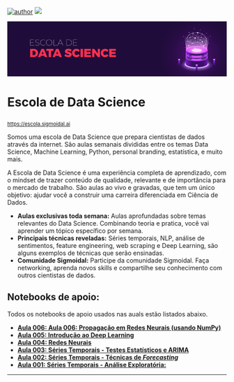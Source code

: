 [![author](https://img.shields.io/badge/author-carlosfab-red.svg)](https://www.linkedin.com/in/carlosfab) [![](https://img.shields.io/badge/python-3.7+-blue.svg)](https://www.python.org/downloads/release/python-365/)

<p align="center">
  <img src="/img/github-banner.png" >
</p>

# Escola de Data Science
<sub>https://escola.sigmoidal.ai</sub>

Somos uma escola de Data Science que prepara cientistas de dados através da internet. São aulas semanais divididas entre os temas Data Science, Machine Learning, Python, personal branding, estatística, e muito mais.

A Escola de Data Science é uma experiência completa de aprendizado, com o mindset de trazer conteúdo de qualidade, relevante e de importância para o mercado de trabalho. São aulas ao vivo e gravadas, que tem um único objetivo: ajudar você a construir uma carreira diferenciada em Ciência de Dados.

* **Aulas exclusivas toda semana:** Aulas aprofundadas sobre temas relevantes do Data Science. Combinando teoria e pratica, você vai aprender um tópico específico por semana.
* **Principais técnicas reveladas:** Séries temporais, NLP, análise de sentimentos, feature engineering, web scraping e Deep Learning, são alguns exemplos de técnicas que serão ensinadas.
* **Comunidade Sigmoidal:** Participe da comunidade Sigmoidal. Faça networking, aprenda novos skills e compartilhe seu conhecimento com outros cientistas de dados.


## Notebooks de apoio:
Todos os notebooks de apoio usados nas auals estão listados abaixo.

* [**Aula 006: Aula 006: Propagação em Redes Neurais (usando NumPy)**](https://github.com/carlosfab/escola-data-science/blob/master/notebooks/Aula_006_Propaga%C3%A7%C3%A3o_em_Redes_Neurais.ipynb)
* [**Aula 005: Introdução ao Deep Learning**](https://github.com/carlosfab/escola-data-science/blob/master/notebooks/Aula_005_Introdu%C3%A7%C3%A3o_ao_Deep_Learning.ipynb)
* [**Aula 004: Redes Neurais**](https://github.com/carlosfab/escola-data-science/blob/master/notebooks/Aula_004_Redes_Neurais.ipynb)
* [**Aula 003: Séries Temporais - Testes Estatísticos e ARIMA**](https://github.com/carlosfab/escola-data-science/blob/master/notebooks/Aula_003_S%C3%A9ries_Temporais_(Time_Series)_Parte_3.ipynb)
* [**Aula 002: Séries Temporais - Técnicas de *Forecasting***](https://github.com/carlosfab/escola-data-science/blob/master/notebooks/Aula_002_S%C3%A9ries_Temporais_(Time_Series)_Parte_2.ipynb)
* [**Aula 001: Séries Temporais - Análise Exploratória:**](https://github.com/carlosfab/escola-data-science/blob/master/notebooks/Aula_001_Séries_Temporais_(Time_Series)_Parte_1.ipynb)

---







